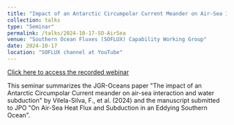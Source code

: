 ```yaml
---
title: "Impact of an Antarctic Circumpolar Current Meander on Air-Sea Interaction & Water Subduction"
collection: talks
type: "Seminar"
permalink: /talks/2024-10-17-SO-AirSea
venue: "Southern Ocean Fluxes (SOFLUX) Capability Working Group"
date: 2024-10-17
location: "SOFLUX channel at YouTube"
---
```


[Click here to access the recorded webinar](https://youtu.be/ngFRnYip9Gc?si=rjSC-uMh4O7O-3BI)

This seminar summarizes the JGR-Oceans paper "The impact of an Antarctic Circumpolar Current meander on air-sea interaction and water subduction" by Vilela-Silva, F., et al. (2024) and the manuscript submitted to JPO "On Air-Sea Heat Flux and Subduction in an Eddying
Southern Ocean".
